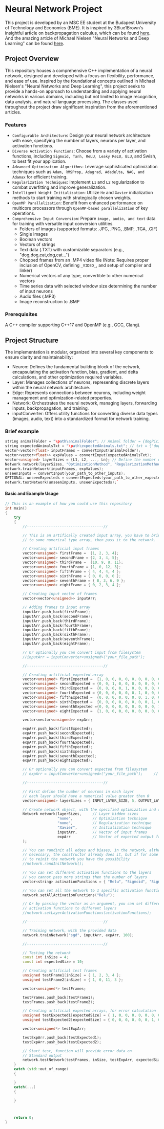 # Neural Network Project
This project is developed by an MSC EE student at the Budapest University of Technology and Economics (BME). It is inspired by 3Blue1Brown's insightful article on backpropagation calculus, which can be found [here](https://www.3blue1brown.com/lessons/backpropagation-calculus). And the amazing article of Michael Nielsen  "Neural Networks and Deep Learning" can be found [here](http://neuralnetworksanddeeplearning.com/chap2.html).

## Project Overview
This repository houses a comprehensive C++ implementation of a neural network, designed and developed with a focus on flexibility, performance, and ease of use. Inspired by the foundational concepts outlined in Michael Nielsen's "Neural Networks and Deep Learning", this project seeks to provide a hands-on approach to understanding and applying neural networks in various domains, including but not limited to image recognition, data analysis, and natural language processing. The classes used throughout the project draw significant inspiration from the aforementioned articles. 

### Features
 - `Configurable Architecture`: Design your neural network architecture with ease, specifying the number of layers, neurons per layer, and activation functions.
 - `Diverse Activation Functions`: Choose from a variety of activation functions, including ``Sigmoid, Tanh, ReLU, Leaky ReLU, ELU``, and Swish, to best fit your application.
 - `Advanced Optimization Algorithms`: Leverage sophisticated optimization techniques such as ``Adam, RMSProp, Adagrad, Adadelta, NAG, and Adamax`` for efficient training.
 - `Regularization Techniques`: Implement ``L1`` and ``L2`` regularization to combat overfitting and improve generalization.
 - `Intelligent Weight Initialization`: Utilize ``He`` and ``Xavier`` initialization methods to start training with strategically chosen weights.
 - `OpenMP Parallelization`: Benefit from enhanced performance on multicore processors through ``OpenMP-based parallelization`` of key operations.
 - `Comprehensive Input Conversion`: Prepare ``image, audio, and text`` data for training with versatile input conversion utilities.
	- Folders of images (supported formats: .JPG, .PNG, .BMP, .TGA, .GIF)
	- Single images
	- Boolean vectors
	- Vectors of strings
	- Text data (.TXT) with customizable separators (e.g., "dog,dog,cat,dog,cat...")
	- Chopped frames from an .MP4 video file (Note: Requires proper inclusion of OpenCV, defining `_VIDEO_`, and setup of compiler and linker)
	- Numerical vectors of any type, convertible to other numerical vectors
	- Time series data with selected window size determining the number of input neurons
	- Audio files (.MP3)
	- Image reconstruction to .BMP

### Prerequisites
A C++ compiler supporting C++17 and OpenMP (e.g., GCC, Clang).
  
## Project Structure
The implementation is modular, organized into several key components to ensure clarity and maintainability:
- Neuron: Defines the fundamental building block of the network, encapsulating the activation function, bias, gradient, and delta calculations, and other optimization required variables.
- Layer: Manages collections of neurons, representing discrete layers within the neural network architecture.
- Edge: Represents connections between neurons, including weight management and optimization-related properties.
- Network: Orchestrates the neural network, managing layers, forwarding inputs, backpropagation, and training.
- inputConverter: Offers utility functions for converting diverse data types (images, audio, text) into a standardized format for network training.
  
### Brief example
```cpp
string animalFolder = "\path\animalFolder"; // Animal folder = {dogPic1.jpg, dogPic2.jpg, dogPic3.png, catPic1.jpg, dogPic4.jpg ... }
string expectedAnimalsTxt = "\path\expectedAnimals.txt"; // txt = {"dog,dog,dog,cat,dog..."}
vector<vector<float> inputFrames = convertInput(animalFolder);
vector<vector<float>> expValues = convertInput(expectedAnimalsTxt);
vector<unsigned> layerSizes = {L1, L2, ..., Ln}; // Define the number of neurons in each layer
Network network(layerSizes, "OptimizationMethod", "RegularizationMethod", "InitializationMethod", inputs, outputs, optionalDesiredPrecision, optionalDropoutRate); // Initialize with corresponding parameters (SEEN BELOW)
network.trainNetwork(inputFrames, expValues);
unseenInputs = convertInput(your_path_to_other_inputs);
OPTIONAL: unseenExpecteds = convertExpecteds(your_path_to_other_expecteds);
network.testNetwork(unseenInputs, unseenExpecteds);`
```
#### Basic and Example Usage
```cpp
// This is an example of how you could use this repository
int main()
{
	try
	{
		//-----------------------------------//

		// This is an artifically created input array, you have to bring your input 
		// to some numerical type array, then pass it to the network.

		// Creating artificial input frames
		vector<unsigned> firstFrame =  {1, 2, 3, 4};
		vector<unsigned> secondFrame = {2, 3, 4, 5};
		vector<unsigned> thirdFrame =  {10, 9, 8, 11};
		vector<unsigned> fourthFrame = {1, 0, 12, 3};
		vector<unsigned> fifthFrame = { 4, 4, 4, 4 };
		vector<unsigned> sixthFrame = { 0, 0, 0, 0 };
		vector<unsigned> seventhFrame = { 0, 3, 6, 9 };
		vector<unsigned> eightFrame = { 0, 2, 3, 4 };

		// Creating input vector of frames
		vector<vector<unsigned>> inputArr;

		// Adding frames to input array
		inputArr.push_back(firstFrame);
		inputArr.push_back(secondFrame);
		inputArr.push_back(thirdFrame);
		inputArr.push_back(fourthFrame);
		inputArr.push_back(fifthFrame);
		inputArr.push_back(sixthFrame);
		inputArr.push_back(seventhFrame);
		inputArr.push_back(eightFrame);

		// Or optionally you can convert input from filesystem
		//inputArr = inputConverter<unsigned>("your_file_path");		// You can provide a folder path or simple .type files. USABLE: [.JPG, .PNG, .BMP, .TGA, .GIF, .MP3, .TXT, (.MP4)]

		//-----------------------------------//

		// Creating artificial expected array
		vector<unsigned> firstExpected =  {1, 0, 0, 0, 0, 0, 0, 0, 0, 0};
		vector<unsigned> secondExpected = {0, 0, 1, 0, 0, 0, 0, 0, 0, 0};
		vector<unsigned> thirdExpected =  {0, 0, 0, 0, 1, 0, 0, 0, 0, 0};
		vector<unsigned> fourthExpected = {0, 0, 0, 0, 0, 0, 1, 0, 0, 0};
		vector<unsigned> fifthExpected =  {0, 0, 0, 0, 0, 0, 0, 1, 0, 0};
		vector<unsigned> sixthExpected =  {0, 0, 0, 0, 0, 0, 0, 0, 1, 0};
		vector<unsigned> seventhExpected ={0, 0, 0, 0, 0, 0, 0, 0, 0, 1};
		vector<unsigned> eightExpected =  {1, 0, 0, 0, 0, 0, 0, 0, 0, 0};

		vector<vector<unsigned>> expArr;

		expArr.push_back(firstExpected);
		expArr.push_back(secondExpected);
		expArr.push_back(thirdExpected);
		expArr.push_back(fourthExpected);
		expArr.push_back(fifthExpected);
		expArr.push_back(sixthExpected);
		expArr.push_back(seventhExpected);
		expArr.push_back(eightExpected);

		// Or optionally you can convert expected from filesystem
		// expArr = inputConverter<unsigned>("your_file_path");		// You can provide a folder path or simple .type files. USABLE: [.JPG, .PNG, .BMP, .TGA, .GIF, .MP3, .TXT, (.MP4)]

		//-----------------------------------//

		// First define the number of neurons in each layer
		// each layer should have a numerical value greater then 0
		vector<unsigned> layerSizes = { INPUT_LAYER_SIZE, 5, OUTPUT_LAYER_SIZE };

		// Create network object, with the specified optimization and regularization and initialization techniques
		Network network(layerSizes,		// Layer hidden sizes
						"none",			// Optimization technique
						"none",			// Regularization technique
						"Xavier",		// Initialization technique
						inputArr,		// Vector of input frames
						expArr			// Vector of expected output frames
		);

		// You can randinit all edges and biases, in the network, although it is not
		// necessary, the constructor already does it, but if for some reason you want
		// to reinit the network you have the possibility
		//network.randInitNetwork();

		// You can set different activation functions to the layers
		// you cannot pass more strings then the number of layers
		vector<string> activationFunctions = { "Relu", "Sigmoid", "Sigmoid" };

		// You can set all the network to 1 specific activation function
		network.setAllActivationFunctions("Relu");

		// Or by passing the vector as an argument, you can set different
		// activation functions to different layers
		//network.setLayerActivationFunctions(activationFunctions);

		//-----------------------------------//

		// Training network, with the provided data
		network.trainNetwork("sgd", inputArr, expArr, 100);

		//-----------------------------------//

		// Testing the network
		const int inSize = 4;
		const int expectedSize = 10;

		// Creating artificial test frames
		unsigned testFrame1[inSize] = { 1, 2, 3, 4 };
		unsigned testFrame2[inSize] = { 1, 0, 11, 3 };

		vector<unsigned*> testFrames;

		testFrames.push_back(testFrame1);
		testFrames.push_back(testFrame2);

		// Creating artificial expected arrays, for error calculation
		unsigned testExpected1[expectedSize] = { 1, 0, 0, 0, 0, 0, 0, 0, 0, 0 };
		unsigned testExpected2[expectedSize] = { 0, 0, 0, 0, 0, 0, 1, 0, 0, 0 };

		vector<unsigned*> testExpArr;

		testExpArr.push_back(testExpected1);
		testExpArr.push_back(testExpected2);

		// Start test, function will provide error data on
		// Standard output
		network.testNetwork(testFrames, inSize, testExpArr, expectedSize);
	}
	catch (std::out_of_range)
	{

	}
	catch(...)
	{

	}



	return 0;
}
